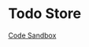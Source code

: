 # Todo Store

[Code Sandbox](https://codesandbox.io/p/sandbox/react-dev-36pmft?file=%2Fsrc%2FApp.js&utm_medium=sandpack)
